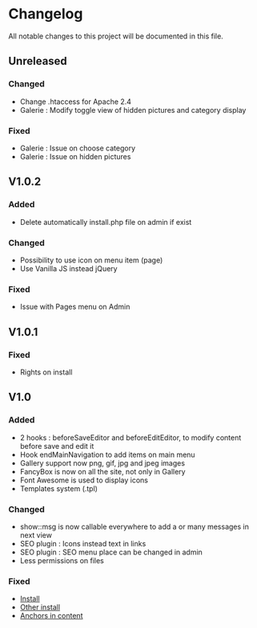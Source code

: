 # Changelog

All notable changes to this project will be documented in this file.

## Unreleased

### Changed
- Change .htaccess for Apache 2.4
- Galerie : Modify toggle view of hidden pictures and category display

### Fixed
- Galerie : Issue on choose category
- Galerie : Issue on hidden pictures

## V1.0.2

### Added
- Delete automatically install.php file on admin if exist

### Changed
- Possibility to use icon on menu item (page)
- Use Vanilla JS instead jQuery

### Fixed
- Issue with Pages menu on Admin

## V1.0.1

### Fixed

- Rights on install

## V1.0

### Added
- 2 hooks : beforeSaveEditor and beforeEditEditor, to modify content before save and edit it
- Hook endMainNavigation to add items on main menu
- Gallery support now png, gif, jpg and jpeg images
- FancyBox is now on all the site, not only in Gallery
- Font Awesome is used to display icons
- Templates system (.tpl)

### Changed
- show::msg is now callable everywhere to add a or many messages in next view
- SEO plugin : Icons instead text in links
- SEO plugin : SEO menu place can be changed in admin
- Less permissions on files

### Fixed
- [Install](https://github.com/99kocms/99ko-v4-v5/issues/14)
- [Other install](https://github.com/99kocms/99ko-v4-v5/issues/15)
- [Anchors in content](https://github.com/99kocms/99ko-v4-v5/issues/11)

